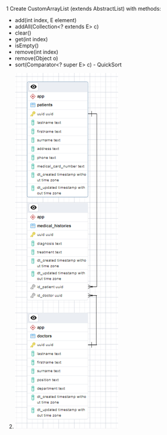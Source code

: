 1  Create CustomArrayList (extends AbstractList) with methods:
 - add(int index, E element)
 - addAll(Collection<? extends E> c)
 - clear()
 - get(int index)
 - isEmpty()
 - remove(int index)
 - remove(Object o)
 - sort(Comparator<? super E> c) - QuickSort
2.   ![img.png](img.png)

   
